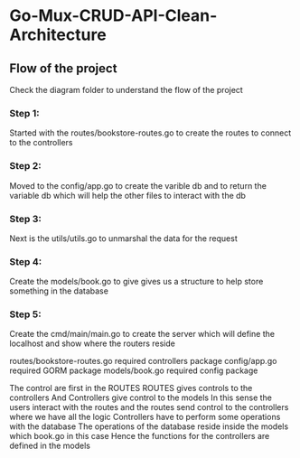 # Go-Mux-CRUD-API-Clean-Architecture

## Flow of the project
Check the diagram folder to understand the flow of the project

### Step 1: 
  Started with the routes/bookstore-routes.go to create the routes to connect to the controllers
  
### Step 2: 
  Moved to the config/app.go to create the varible db and to return the variable db which will help the other files to interact with the db
  
### Step 3: 
  Next is the utils/utils.go to unmarshal the data for the request
  
### Step 4: 
  Create the models/book.go to give gives us a structure to help store something in the database
  
### Step 5: 
  Create the cmd/main/main.go to create the server which will define the localhost and show where the routers reside

routes/bookstore-routes.go required controllers package
config/app.go required GORM package
models/book.go required config package

The control are first in the ROUTES
ROUTES gives controls to the controllers
And Controllers give control to the models
In this sense the users interact with the routes and the routes send
control to the controllers where we have all the logic
Controllers have to perform some operations with the database
The operations of the database reside inside the models which book.go in this case
Hence the functions for the controllers are defined in the models
